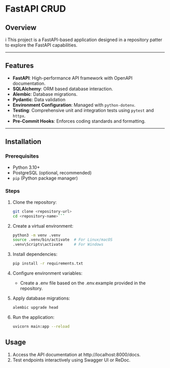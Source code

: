 # FastAPI CRUD 

## Overview
i
This project is a FastAPI-based application designed in a repository patter to explore the FastAPI capabilities.

---

## Features

- **FastAPI**: High-performance API framework with OpenAPI documentation.
- **SQLAlchemy**: ORM based database interaction.
- **Alembic**: Database migrations.
- **Pydantic**: Data validation
- **Environment Configuration**: Managed with `python-dotenv`.
- **Testing**: Comprehensive unit and integration tests using `pytest` and `httpx`.
- **Pre-Commit Hooks**: Enforces coding standards and formatting.

---

## Installation

### Prerequisites

- Python 3.10+
- PostgreSQL (optional, recommended)
- `pip` (Python package manager)

### Steps

1. Clone the repository:
   ```bash
   git clone <repository-url>
   cd <repository-name>```
2. Create a virtual environment:
   ```bash
   python3 -m venv .venv
   source .venv/bin/activate  # For Linux/macOS
   .venv\Scripts\activate     # For Windows
   ```
3. Install dependencies:
   ```bash
   pip install -r requirements.txt
   ```
4. Configure environment variables:
   - Create a .env file based on the .env.example provided in the repository.

6. Apply database migrations:
   ```bash
   alembic upgrade head
   ```
7. Run the application:
   ```bash
   uvicorn main:app --reload
   ```
## Usage
1. Access the API documentation at http://localhost:8000/docs.
2. Test endpoints interactively using Swagger UI or ReDoc.


